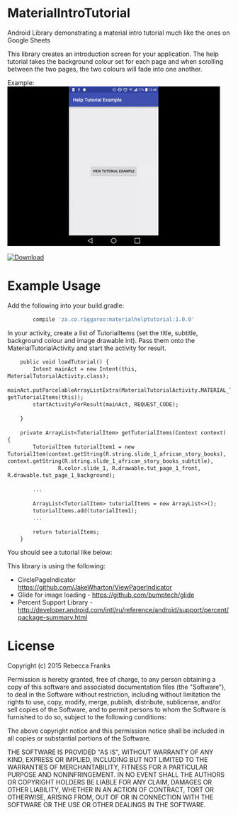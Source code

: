 # MaterialIntroTutorial
Android Library demonstrating a material intro tutorial much like the ones on Google Sheets

This library creates an introduction screen for your application.
The help tutorial takes the background colour set for each page and when scrolling between the two pages, the two colours will fade into one another.

Example:
![](example-usage.gif)


[ ![Download](https://api.bintray.com/packages/spongebobrf/maven/MaterialIntroTutorial/images/download.svg) ](https://bintray.com/spongebobrf/maven/MaterialIntroTutorial/_latestVersion)

# Example Usage

Add the following into your build.gradle:
```groovy
        compile 'za.co.riggaroo:materialhelptutorial:1.0.0'
```
In your activity, create a list of TutorialItems (set the title, subtitle, background colour and image drawable int). Pass them onto the MaterialTutorialActivity and start the activity for result.
```android
    public void loadTutorial() {
        Intent mainAct = new Intent(this, MaterialTutorialActivity.class);
        mainAct.putParcelableArrayListExtra(MaterialTutorialActivity.MATERIAL_TUTORIAL_ARG_TUTORIAL_ITEMS, getTutorialItems(this));
        startActivityForResult(mainAct, REQUEST_CODE);

    }

    private ArrayList<TutorialItem> getTutorialItems(Context context) {
        TutorialItem tutorialItem1 = new TutorialItem(context.getString(R.string.slide_1_african_story_books), context.getString(R.string.slide_1_african_story_books_subtitle),
                R.color.slide_1, R.drawable.tut_page_1_front,  R.drawable.tut_page_1_background);

        ...

        ArrayList<TutorialItem> tutorialItems = new ArrayList<>();
        tutorialItems.add(tutorialItem1);
        ...

        return tutorialItems;
    }
```
You should see a tutorial like below:


This library is using the following:
- CirclePageIndicator https://github.com/JakeWharton/ViewPagerIndicator
- Glide for image loading - https://github.com/bumptech/glide
- Percent Support Library - http://developer.android.com/intl/ru/reference/android/support/percent/package-summary.html

# License 

Copyright (c) 2015 Rebecca Franks

Permission is hereby granted, free of charge, to any person obtaining a copy
of this software and associated documentation files (the "Software"), to deal
in the Software without restriction, including without limitation the rights
to use, copy, modify, merge, publish, distribute, sublicense, and/or sell
copies of the Software, and to permit persons to whom the Software is
furnished to do so, subject to the following conditions:



The above copyright notice and this permission notice shall be included in
all copies or substantial portions of the Software.



THE SOFTWARE IS PROVIDED "AS IS", WITHOUT WARRANTY OF ANY KIND, EXPRESS OR
IMPLIED, INCLUDING BUT NOT LIMITED TO THE WARRANTIES OF MERCHANTABILITY,
FITNESS FOR A PARTICULAR PURPOSE AND NONINFRINGEMENT.  IN NO EVENT SHALL THE
AUTHORS OR COPYRIGHT HOLDERS BE LIABLE FOR ANY CLAIM, DAMAGES OR OTHER
LIABILITY, WHETHER IN AN ACTION OF CONTRACT, TORT OR OTHERWISE, ARISING FROM,
OUT OF OR IN CONNECTION WITH THE SOFTWARE OR THE USE OR OTHER DEALINGS IN
THE SOFTWARE.




